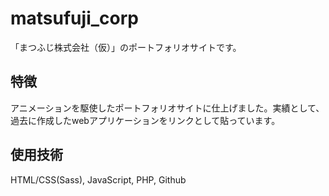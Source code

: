 # matsufuji_corp  
「まつふじ株式会社（仮）」のポートフォリオサイトです。

## 特徴  
アニメーションを駆使したポートフォリオサイトに仕上げました。実績として、過去に作成したwebアプリケーションをリンクとして貼っています。

## 使用技術  
HTML/CSS(Sass), JavaScript, PHP, Github